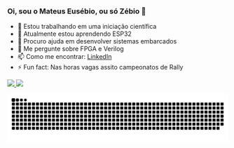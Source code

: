 ### Oi, sou o Mateus Eusébio, ou só Zébio 👋

- 🔭 Estou trabalhando em uma iniciação científica
- 🌱 Atualmente estou aprendendo ESP32
- 🤔 Procuro ajuda em desenvolver sistemas embarcados
- 💬 Me pergunte sobre FPGA e Verilog
- 📫 Como me encontrar: [LinkedIn](https://www.linkedin.com/in/mateus-eus%C3%A9bio-33a017170/)
- ⚡ Fun fact: Nas horas vagas assito campeonatos de Rally

<div>
  <a href="https://github.com/Zebio">
  <img height="180em" src="https://github-readme-stats.vercel.app/api?username=Zebio&show_icons=true&theme=dracula&include_all_commits=true&count_private=true"/>
  <img height="180em" src="https://github-readme-stats.vercel.app/api/top-langs/?username=Zebio&layout=compact&langs_count=16&theme=dracula"/>
</div>

![Snake animation](https://github.com/Zebio/Zebio/blob/output/github-contribution-grid-snake.svg)
